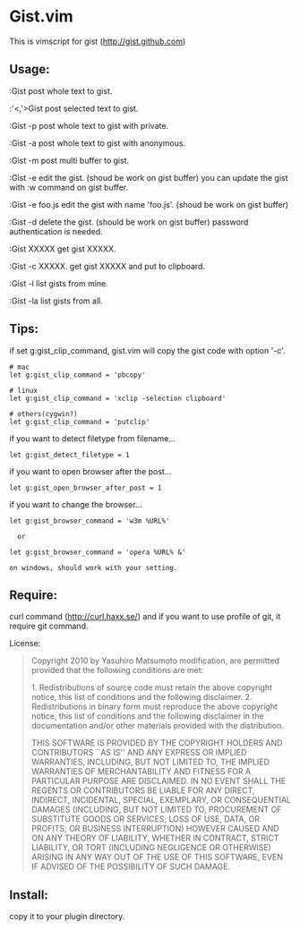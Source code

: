 Gist.vim
========

This is vimscript for gist (http://gist.github.com)

Usage:
------

  :Gist
    post whole text to gist.

  :'<,'>Gist
    post selected text to gist.

  :Gist -p
    post whole text to gist with private.

  :Gist -a
    post whole text to gist with anonymous.

  :Gist -m
    post multi buffer to gist.

  :Gist -e
    edit the gist. (shoud be work on gist buffer)
    you can update the gist with :w command on gist buffer.

  :Gist -e foo.js
    edit the gist with name 'foo.js'. (shoud be work on gist buffer)

  :Gist -d
    delete the gist. (should be work on gist buffer)
    password authentication is needed.

  :Gist XXXXX
    get gist XXXXX.

  :Gist -c XXXXX.
    get gist XXXXX and put to clipboard.

  :Gist -l
    list gists from mine.

  :Gist -la
    list gists from all.

Tips:
-----
  if set g:gist_clip_command, gist.vim will copy the gist code
    with option '-c'.

    # mac
    let g:gist_clip_command = 'pbcopy'

    # linux
    let g:gist_clip_command = 'xclip -selection clipboard'

    # others(cygwin?)
    let g:gist_clip_command = 'putclip'

  if you want to detect filetype from filename...

    let g:gist_detect_filetype = 1

  if you want to open browser after the post...

    let g:gist_open_browser_after_post = 1

  if you want to change the browser...

    let g:gist_browser_command = 'w3m %URL%'

      or

    let g:gist_browser_command = 'opera %URL% &'

    on windows, should work with your setting.

Require:
--------
  curl command (http://curl.haxx.se/)
  and if you want to use profile of git, it require git command.

License:

> Copyright 2010 by Yasuhiro Matsumoto
> modification, are permitted provided that the following conditions are met:
> 
> 1\. Redistributions of source code must retain the above copyright notice,
>    this list of conditions and the following disclaimer.
> 2\. Redistributions in binary form must reproduce the above copyright notice,
>    this list of conditions and the following disclaimer in the documentation
>    and/or other materials provided with the distribution.
> 
> THIS SOFTWARE IS PROVIDED BY THE COPYRIGHT HOLDERS AND CONTRIBUTORS
> ``AS IS'' AND ANY EXPRESS OR IMPLIED WARRANTIES, INCLUDING, BUT NOT
> LIMITED TO, THE IMPLIED WARRANTIES OF MERCHANTABILITY AND FITNESS
> FOR A PARTICULAR PURPOSE ARE DISCLAIMED. IN NO EVENT SHALL THE
> REGENTS OR CONTRIBUTORS BE LIABLE FOR ANY DIRECT, INDIRECT,
> INCIDENTAL, SPECIAL, EXEMPLARY, OR CONSEQUENTIAL DAMAGES
> (INCLUDING, BUT NOT LIMITED TO, PROCUREMENT OF SUBSTITUTE GOODS OR
> SERVICES; LOSS OF USE, DATA, OR PROFITS; OR BUSINESS INTERRUPTION)
> HOWEVER CAUSED AND ON ANY THEORY OF LIABILITY, WHETHER IN CONTRACT,
> STRICT LIABILITY, OR TORT (INCLUDING NEGLIGENCE OR OTHERWISE)
> ARISING IN ANY WAY OUT OF THE USE OF THIS SOFTWARE, EVEN IF ADVISED
> OF THE POSSIBILITY OF SUCH DAMAGE.

Install:
--------
  copy it to your plugin directory.

